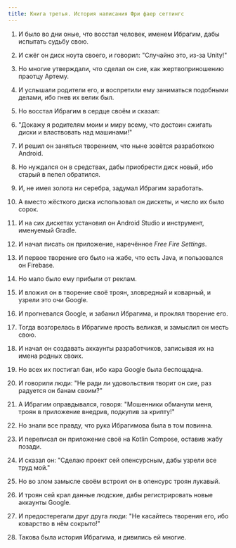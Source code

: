 ```yaml
---
title: Книга третья. История написания Фри фаер сеттингс
---
```

1. И было во дни оные, что восстал человек, именем Ибрагим, дабы испытать судьбу свою.
    
2. И сжёг он диск ноута своего, и говорил: "Случайно это, из-за Unity!"
    
3. Но многие утверждали, что сделал он сие, как жертвоприношению праотцу Артему.
    
4. И услышали родители его, и воспретили ему заниматься подобными делами, ибо гнев их велик был.
    
5. Но восстал Ибрагим в сердце своём и сказал:
    
6. "Докажу я родителям моим и миру всему, что достоин сжигать диски и властвовать над машинами!"
    
7. И решил он заняться творением, что ныне зовётся разработкою Android.
    
8. Но нуждался он в средствах, дабы приобрести диск новый, ибо старый в пепел обратился.
    
9. И, не имея золота ни серебра, задумал Ибрагим заработать.
    
10. А вместо жёсткого диска использовал он дискеты, и число их было сорок.
    
11. И на сих дискетах установил он Android Studio и инструмент, именуемый Gradle.
    
12. И начал писать он приложение, наречённое _Free Fire Settings_.
    
13. И первое творение его было на жабе, что есть Java, и пользовался он Firebase.
    
14. Но мало было ему прибыли от реклам.
    
15. И вложил он в творение своё троян, зловредный и коварный, и узрели это очи Google.
    
16. И прогневался Google, и забанил Ибрагима, и проклял творение его.
    
17. Тогда возгорелась в Ибрагиме ярость великая, и замыслил он месть свою.
    
18. И начал он создавать аккаунты разработчиков, записывая их на имена родных своих.
    
19. Но всех их постигал бан, ибо кара Google была беспощадна.
    
20. И говорили люди: "Не ради ли удовольствия творит он сие, раз радуется он банам своим?"
    
21. А Ибрагим оправдывался, говоря: "Мошенники обманули меня, троян в приложение внедрив, подкупив за крипту!"
    
22. Но знали все правду, что рука Ибрагимова была в том повинна.
    
23. И переписал он приложение своё на Kotlin Compose, оставив жабу позади.
    
24. И сказал он: "Сделаю проект сей опенсурсным, дабы узрели все труд мой."
    
25. Но во злом замысле своём встроил он в опенсурс троян лукавый.
    
26. И троян сей крал данные людские, дабы регистрировать новые аккаунты Google.
    
27. И предостерегали друг друга люди: "Не касайтесь творения его, ибо коварство в нём сокрыто!"
    
28. Такова была история Ибрагима, и дивились ей многие.
